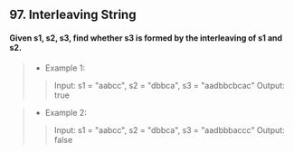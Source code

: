 ## 97. Interleaving String
#### Given s1, s2, s3, find whether s3 is formed by the interleaving of s1 and s2.

>* Example 1:
>> Input: s1 = "aabcc", s2 = "dbbca", s3 = "aadbbcbcac"
>> Output: true

>* Example 2:
>> Input: s1 = "aabcc", s2 = "dbbca", s3 = "aadbbbaccc"
>> Output: false